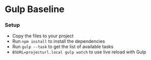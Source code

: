 Gulp Baseline
=============

### Setup
- Copy the files to your project
- Run `npm install` to install the dependencies
- Run `gulp --task` to get the list of available tasks
- `BSURL=projecturl.local gulp watch` to use live reload with Gulp
